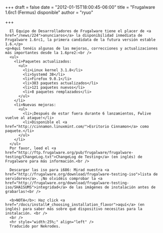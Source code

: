 
+++
draft = false
date = "2012-01-15T18:00:45-06:00"
title = "Frugalware 1.6rc1 (Fermus) disponible"
author = "ryuo"

+++

      El Equipo de Desarrolladores de Frugalware tiene el placer de <a href="/news/224">anunciaros</a> la disponibilidad inmediata de Frugalware 1.6rc1, la primera candidata de la futura versión estable 1.6.</p>
    <p>Aquí tenéis algunas de las mejoras, correcciones y actualizaciones más importantes desde la 1.6pre2:<br />
      <ul>
        <li>Paquetes actualizados:
          <ul>
            <li>Linux kernel 3.1.8</li>
            <li>Systemd 38</li>
            <li>Firefox 9.0.1</li>
            <li>383 paquetes actualizados</li>
            <li>121 paquetes nuevos</li>
            <li>8 paquetes remplazados</li>
          </ul>
        </li>
        <li>Nuevas mejoras:
          <ul>
            <li>¡Después de estar fuera durante 6 lanzamientos, Fwlive vuelve al ataque!</li>
            <li>Disponible el <a href="http://cinnamon.linuxmint.com/">Esritorio Cinnamon</a> como paquete.</li>
          </ul>
        </li>
      </ul>
      Por favor, leed el <a href="http://ftp.frugalware.org/pub/frugalware/frugalware-testing/ChangeLog.txt">ChangeLog de Testing</a> (en inglés) de Frugalware para más información.<br />

      Descargar las iso para i686: Mirad nuestra <a href="http://frugalware.org/download/frugalware-testing-iso">lista de servidores</a>. ¡No olvidéis comprobar la <a href="http://frugalware.org/download/frugalware-testing-iso/SHA1SUMS">integridad</a> de las imágenes de instalación antes de grabarlas!<br />

      <b>NOTA</b>: Haz click <a href="/docs/install#_choosing_installation_flavor">aquí</a> (en inglés) para saber más sobre qué dispositivo necesitas para la instalación. <br />
      <br />
      <hr style="width:25%;" align="left" />
      Traducido por Nekrodes.
